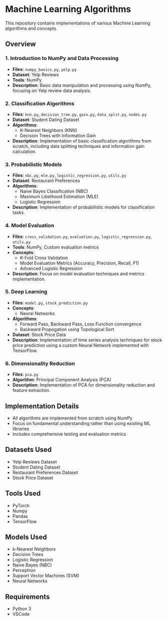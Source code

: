 # Machine Learning Algorithms

This repository contains implementations of various Machine Learning algorithms and concepts.

## Overview

### 1. Introduction to NumPy and Data Processing

- **Files**: `numpy_basics.py`, `yelp.py`
- **Dataset**: Yelp Reviews
- **Tools**: NumPy
- **Description**: Basic data manipulation and processing using NumPy, focusing on Yelp review data analysis.

### 2. Classification Algorithms

- **Files**: `knn.py`, `decision_tree.py`, `gain.py`, `data_split.py`, `nodes.py`
- **Dataset**: Student Dating Dataset
- **Algorithms**:
  - K-Nearest Neighbors (KNN)
  - Decision Trees with Information Gain
- **Description**: Implementation of basic classification algorithms from scratch, including data splitting techniques and information gain calculation.

### 3. Probabilistic Models

- **Files**: `nbc.py`, `mle.py`, `logistic_regression.py`, `utils.py`
- **Dataset**: Restaurant Preferences
- **Algorithms**:
  - Naive Bayes Classification (NBC)
  - Maximum Likelihood Estimation (MLE)
  - Logistic Regression
- **Description**: Implementation of probabilistic models for classification tasks.

### 4. Model Evaluation

- **Files**: `cross_validation.py`, `evaluation.py`, `logistic_regression.py`, `utils.py`
- **Tools**: NumPy, Custom evaluation metrics
- **Concepts**:
  - K-Fold Cross Validation
  - Model Evaluation Metrics (Accuracy, Precision, Recall, F1)
  - Advanced Logistic Regression
- **Description**: Focus on model evaluation techniques and metrics implementation.

### 5. Deep Learning

- **Files**: `model.py`, `stock_prediction.py`
- **Concepts**:
  - Neural Networks
- **Algorithms**:
  - Forward Pass, Backward Pass, Loss Function convergence
  - Backward Propogation using Topological Sort
- **Dataset**: Stock Price Data
- **Description**: Implementation of time series analysis techniques for stock price prediction using a custom Neural Network implemented with TensorFlow.

### 6. Dimensionality Reduction

- **Files**: `pca.py`
- **Algorithm**: Principal Component Analysis (PCA)
- **Description**: Implementation of PCA for dimensionality reduction and feature extraction.

## Implementation Details

- All algorithms are implemented from scratch using NumPy
- Focus on fundamental understanding rather than using existing ML libraries
- Includes comprehensive testing and evaluation metrics

## Datasets Used

- Yelp Reviews Dataset
- Student Dating Dataset
- Restaurant Preferences Dataset
- Stock Price Dataset

## Tools Used

- PyTorch
- Numpy
- Pandas
- TensorFlow

## Models Used

- k-Nearest Neighbors
- Decision Trees
- Logistic Regression
- Naive Bayes (NBC)
- Perceptron
- Support Vector Machines (SVM)
- Neural Networks

## Requirements

- Python 3
- VSCode
